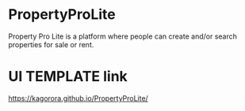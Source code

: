 # PropertyProLite
Property Pro Lite is a platform where people can create and/or search properties for sale or rent.


# UI TEMPLATE link

https://kagorora.github.io/PropertyProLite/
